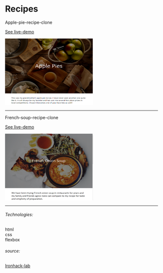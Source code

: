 # Recipes

Apple-pie-recipe-clone

[See live-demo](https://cleverttech.github.io/recipes/apple-pie)

<img src="https://github.com/Cleverttech/recipes/blob/master/apple-pie.PNG" alt="demo-Image" margin="auto 0px" width="290" height="220"/>
<hr>

French-soup-recipe-clone

[See live-demo](https://cleverttech.github.io/recipes/french-soup)

<img src="https://github.com/Cleverttech/recipes/blob/master/soup.PNG" alt="demo-Image" margin="auto 0px" width="290" height="220"/>
<hr>

###### Technologies:

html <br>
css <br>
flexbox

###### source:

[Ironhack-lab](https://github.com/ironhack-labs/lab-css-recipes-clone)
